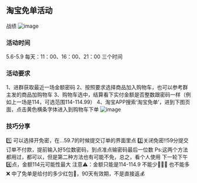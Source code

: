 ## 淘宝免单活动
战绩
![image](https://github.com/zhaochenchen1/taobaomiandan/assets/40948380/13e8b7bd-84c7-46b1-9036-498685a830ae)

### 活动时间
5.6-5.9
每天：11：00、16：00、21：00 三个时间

### 活动要求
1、进群获取最近一场金额密码
2、按照要求选择商品加入购物车，也可以参考群主发的商品加购物车
3、购物车选中，结算看下实付金额是否整数跟密码一样（例如上一场是114，可选范围114-114.99）
4、淘宝APP搜索‘淘宝免单’，进到下图页面，点击黄色横条字体进入到购物车下单
![image](https://github.com/zhaochenchen1/taobaomiandan/assets/40948380/72907305-6f8b-49da-908d-d2214cb38ec9)

### 技巧分享
1️⃣ 可以选择开免密，在…59.7的时候提交订单的界面里点
2️⃣关闭免密‼️59分提交订单不付款，提前输入好5位数密码，到点准点输密码最后一位数
Ps:这两个方法都用过，都可以，但是第二种方法也有可能不免，总之，看个人使用
下一轮下午4️⃣点，金额114元可能性最大
注意⚠️：金额只能是114-114.9 不能少🙅🏻‍♀️ 也不能多❌
中了免单是给付的多少红包🧧，90天有效期，不是直接返💰
